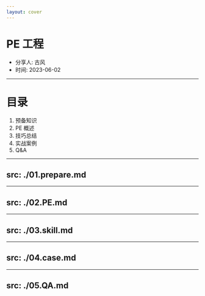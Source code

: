```yaml
---
layout: cover
---
```


# PE 工程

* 分享人: 古风 
* 时间: 2023-06-02

---

# 目录
<!-- 
1. 30m
2. 15m
3. 5m
4. 5m
 -->
1. 预备知识
2. PE 概述
3. 技巧总结
4. 实战案例
5. Q&A

<style>
li {
   font-size: 14px
}
</style>


---
src: ./01.prepare.md
---

---
src: ./02.PE.md
---

---
src: ./03.skill.md
---

---
src: ./04.case.md
---

---
src: ./05.QA.md
---
